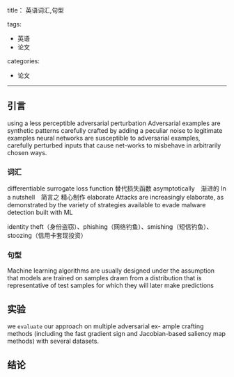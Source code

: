 title： 英语词汇,句型

tags:

- 英语
- 论文
 
categories:

- 论文

-------

## 引言
using a less perceptible adversarial perturbation
Adversarial examples are synthetic patterns carefully crafted by adding a peculiar noise to legitimate examples
neural  networks are susceptible to adversarial examples, carefully perturbed inputs that cause net-works to misbehave in arbitrarily chosen ways. 
### 词汇
differentiable surrogate loss function 替代损失函数
asymptotically　渐进的
In a nutshell　简言之
精心制作 elaborate
Attacks  are  increasingly  elaborate,
as demonstrated by the variety of strategies available to evade malware detection built with ML

identity theft（身份盗窃）、phishing（网络钓鱼）、smishing（短信钓鱼）、stoozing（信用卡套现投资）
### 句型
Machine learning algorithms are usually designed under
the assumption that models are trained on samples drawn
from a distribution that is representative of test samples for which they will later make predictions
## 实验
 we `evaluate` our approach on multiple adversarial ex-
ample crafting methods (including the fast gradient sign and Jacobian-based saliency map methods) with several
datasets.  

## 结论
